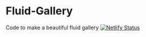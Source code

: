 # Fluid-Gallery
Code to make a beautiful fluid gallery
[![Netlify Status](https://api.netlify.com/api/v1/badges/d45fbbd3-de71-4ca8-be93-c2a2bc655e9d/deploy-status)](https://app.netlify.com/sites/stoic-blackwell-fd85a5/deploys)